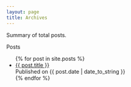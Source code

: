 ```yaml
---
layout: page
title: Archives
---
```


<p class="message">
  Summary of total posts.
</p>

<div class="wrapper">
  <div class="post-header page-title">Posts</div>
  <ul class="post-list">
    {% for post in site.posts %}
      <li>
	    <!-- {% assign date_format = site.minima.date_format | default: "%b %-d, %Y" %} --> <!-- copy from https://github.com/jekyll/minima/blob/master/_layouts/home.html -->
        <a class="page-heading pink-highlight post-url" href="{{ site.baseurl }}{{ post.url }}">{{ post.title }}</a>
        <!-- <div class="date"> Published on {{ post.date | date: date_format }}</div> --> <!-- copy from https://github.com/jekyll/minima/blob/master/_layouts/home.html -->
        <div class="date"> Published on {{ post.date | date_to_string }}</div>
        <!-- <div class="excerpt description"> {{ post.excerpt }} </div> -->
      </li>
    {% endfor %}
  </ul>
</div>